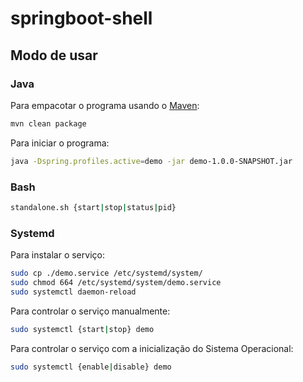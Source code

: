 # springboot-shell

## Modo de usar

### Java
Para empacotar o programa usando o [Maven](http://maven.apache.org/):
```bash
mvn clean package
```
Para iniciar o programa:
```bash
java -Dspring.profiles.active=demo -jar demo-1.0.0-SNAPSHOT.jar
```

### Bash
```bash
standalone.sh {start|stop|status|pid}
```

### Systemd
Para instalar o serviço:
```bash
sudo cp ./demo.service /etc/systemd/system/
sudo chmod 664 /etc/systemd/system/demo.service
sudo systemctl daemon-reload
```
Para controlar o serviço manualmente:
```bash
sudo systemctl {start|stop} demo
```
Para controlar o serviço com a inicialização do Sistema Operacional:
```bash
sudo systemctl {enable|disable} demo
```
